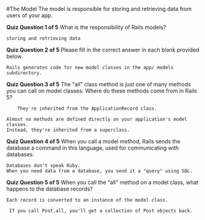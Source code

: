 #The Model
The model is responsible for storing and retrieving data from users of your app.

**Quiz Question 1 of 5**
What is the responsibility of Rails models?

	storing and retrieving data

**Quiz Question 2 of 5**
Please fill in the correct answer in each blank provided below.

	Rails generates code for new model classes in the app/ models subdirectory.

**Quiz Question 3 of 5**
The "all" class method is just one of many methods you can call on model classes. Where do these methods come from in Rails 5?

	    They're inherited from the ApplicationRecord class.

	Almost no methods are defined directly on your application's model classes. 
	Instead, they're inherited from a superclass. 

**Quiz Question 4 of 5**
When you call a model method, Rails sends the database a command in this language, used for communicating with databases.

	Databases don't speak Ruby.
	When you need data from a database, you send it a "query" using SQL. 

**Quiz Question 5 of 5**
When you call the "all" method on a model class, what happens to the database records?

	Each record is converted to an instance of the model class.

	 If you call Post.all, you'll get a collection of Post objects back. 
